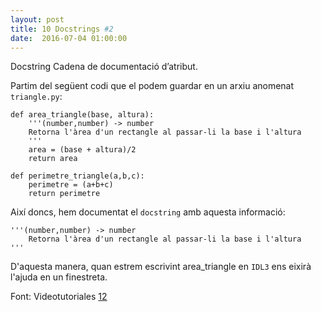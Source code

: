 ```yaml
---
layout: post
title: 10 Docstrings #2
date:  2016-07-04 01:00:00
---
```

Docstring
    Cadena de documentació d’atribut.
    
Partim del següent codi que el podem guardar en un arxiu anomenat `triangle.py`:

    def area_triangle(base, altura):
        '''(number,number) -> number
        Retorna l'àrea d'un rectangle al passar-li la base i l'altura
        '''
        area = (base + altura)/2
        return area

    def perimetre_triangle(a,b,c):
        perimetre = (a+b+c)
        return perimetre

Així doncs, hem documentat el `docstring` amb aquesta informació:

	'''(number,number) -> number
		Retorna l'àrea d'un rectangle al passar-li la base i l'altura
	'''

D'aquesta manera, quan estrem escrivint area_triangle en `IDL3` ens eixirà l'ajuda en un finestreta.

Font: Videotutoriales [12](https://www.youtube.com/watch?v=EGfG7Hs93G0&index=13&list=PLEtcGQaT56chpYflEjBWRodHJNJN8EKpO)


